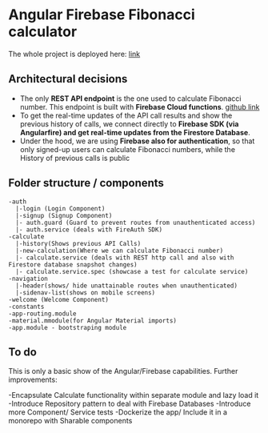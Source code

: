 # Angular Firebase Fibonacci calculator
The whole project is deployed here: [link](https://ng-syncvr.firebaseapp.com/)

## Architectural decisions
- The only **REST API endpoint** is the one used to calculate Fibonacci number. This endpoint is built with **Firebase Cloud functions**. [github link](https://github.com/viktorijaz/firebase-functions)
- To get the real-time updates of the API call results and show the previous history of calls, we connect directly to **Firebase SDK (via Angularfire) and get real-time updates from the Firestore Database**.
- Under the hood, we are using **Firebase also for authentication**, so that only signed-up users can calculate Fibonacci numbers, while the History of previous calls is public

## Folder structure / components
```
-auth
  |-login (Login Component)
  |-signup (Signup Component)
  |- auth.guard (Guard to prevent routes from unauthenticated access)
  |- auth.service (deals with FireAuth SDK)
-calculate
  |-history(Shows previous API Calls)
  |-new-calculation(Where we can calculate Fibonacci number)
  |- calculate.service (deals with REST http call and also with Firestore database snapshot changes)
  |- calculate.service.spec (showcase a test for calculate service)
-navigation
  |-header(shows/ hide unattainable routes when unauthenticated)
  |-sidenav-list(shows on mobile screens)
-welcome (Welcome Component)
-constants
-app-routing.module
-material.mmodule(for Angular Material imports)
-app.module - bootstraping module
```


## To do
This is only a basic show of the Angular/Firebase capabilities. Further improvements:

-Encapsulate Calculate functionality within separate module and lazy load it
-Introduce Repository pattern to deal with Firebase Databases
-Introduce more Component/ Service tests
-Dockerize the app/ Include it in a monorepo with Sharable components

